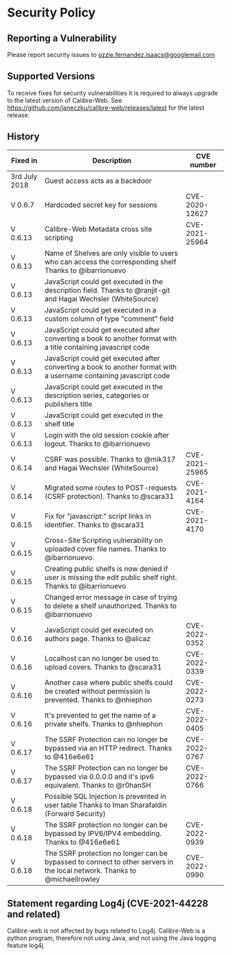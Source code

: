 # Security Policy

## Reporting a Vulnerability

Please report security issues to ozzie.fernandez.isaacs@googlemail.com

## Supported Versions

To receive fixes for security vulnerabilities it is required to always upgrade to the latest version of Calibre-Web. See https://github.com/janeczku/calibre-web/releases/latest for the latest release.

## History

| Fixed in      | Description                                                                                                        |CVE number |
|---------------|--------------------------------------------------------------------------------------------------------------------|---------|
| 3rd July 2018 | Guest access acts as a backdoor                                                                                    ||
| V 0.6.7       | Hardcoded secret key for sessions                                                                                  |CVE-2020-12627 |
| V 0.6.13      | Calibre-Web Metadata cross site scripting                                                                          |CVE-2021-25964|
| V 0.6.13      | Name of Shelves are only visible to users who can access the corresponding shelf Thanks to @ibarrionuevo           ||
| V 0.6.13      | JavaScript could get executed in the description field. Thanks to @ranjit-git  and Hagai Wechsler (WhiteSource)    ||
| V 0.6.13      | JavaScript could get executed in a custom column of type "comment" field                                           ||
| V 0.6.13      | JavaScript could get executed after converting a book to another format with a title containing javascript code    ||
| V 0.6.13      | JavaScript could get executed after converting a book to another format with a username containing javascript code ||
| V 0.6.13      | JavaScript could get executed in the description series, categories or publishers title                            ||
| V 0.6.13      | JavaScript could get executed  in the shelf title                                                                  ||
| V 0.6.13      | Login with the old session cookie after logout. Thanks to @ibarrionuevo                                            ||
| V 0.6.14      | CSRF was possible. Thanks to @mik317 and Hagai Wechsler (WhiteSource)                                              |CVE-2021-25965|
| V 0.6.14      | Migrated some routes to POST-requests (CSRF protection). Thanks to @scara31                                        |CVE-2021-4164|
| V 0.6.15      | Fix for "javascript:" script links in identifier. Thanks to @scara31                                               |CVE-2021-4170|
| V 0.6.15      | Cross-Site Scripting vulnerability on uploaded cover file names. Thanks to @ibarrionuevo                           ||
| V 0.6.15      | Creating public shelfs is now denied if user is missing the edit public shelf right. Thanks to @ibarrionuevo       ||
| V 0.6.15      | Changed error message in case of trying to delete a shelf unauthorized. Thanks to @ibarrionuevo                    ||
| V 0.6.16      | JavaScript could get executed on authors page. Thanks to @alicaz                                                   |CVE-2022-0352|
| V 0.6.16      | Localhost can no longer be used to upload covers. Thanks to @scara31                                               |CVE-2022-0339|
| V 0.6.16      | Another case where public shelfs could be created without permission is prevented. Thanks to @nhiephon             |CVE-2022-0273|
| V 0.6.16      | It's prevented to get the name of a private shelfs. Thanks to @nhiephon                                            |CVE-2022-0405|
| V 0.6.17      | The SSRF Protection can no longer be bypassed via an HTTP redirect. Thanks to @416e6e61                            |CVE-2022-0767|
| V 0.6.17      | The SSRF Protection can no longer be bypassed via 0.0.0.0 and it's ipv6 equivalent. Thanks to @r0hanSH             |CVE-2022-0766|
| V 0.6.18      | Possible SQL Injection is prevented in user table  Thanks to Iman Sharafaldin (Forward Security)                   ||
| V 0.6.18      | The SSRF protection no longer can be bypassed by IPV6/IPV4 embedding. Thanks to  @416e6e61                         |CVE-2022-0939|
| V 0.6.18      | The SSRF protection no longer can be bypassed to connect to other servers in the local network. Thanks to @michaellrowley |CVE-2022-0990|


## Statement regarding Log4j (CVE-2021-44228 and related)

Calibre-web is not affected by bugs related to Log4j. Calibre-Web is a python program, therefore not using Java, and not using the Java logging feature log4j. 
